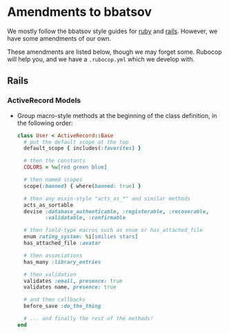 # Amendments to bbatsov
We mostly follow the bbatsov style guides for [ruby][bbatsov-ruby] and
[rails][bbatsov-rails].  However, we have some amendments of our own.

These amendments are listed below, though we may forget some. Rubocop will help
you, and we have a `.rubocop.yml` which we develop with.

[bbatsov-ruby]: https://github.com/bbatsov/ruby-style-guide
[bbatsov-rails]: https://github.com/bbatsov/rails-style-guide
## Rails
### ActiveRecord Models
 * Group macro-style methods at the beginning of the class definition, in the
   following order:

   ```Ruby
   class User < ActiveRecord::Base
     # put the default scope at the top
     default_scope { includes(:favorites) }

     # then the constants
     COLORS = %w[red green blue]

     # then named scopes
     scope(:banned) { where(banned: true) }

     # then any mixin-style "acts_as_*" and similar methods
     acts_as_sortable
     devise :database_authenticable, :registerable, :recoverable,
            :validatable, :confirmable

     # then field-type macros such as enum or has_attached_file
     enum rating_system: %i[smilies stars]
     has_attached_file :avatar

     # then associations
     has_many :library_entries

     # then validation
     validates :email, presence: true
     validates name, presence: true

     # and then callbacks
     before_save :do_the_thing

     # ... and finally the rest of the methods!
   end
   ```
